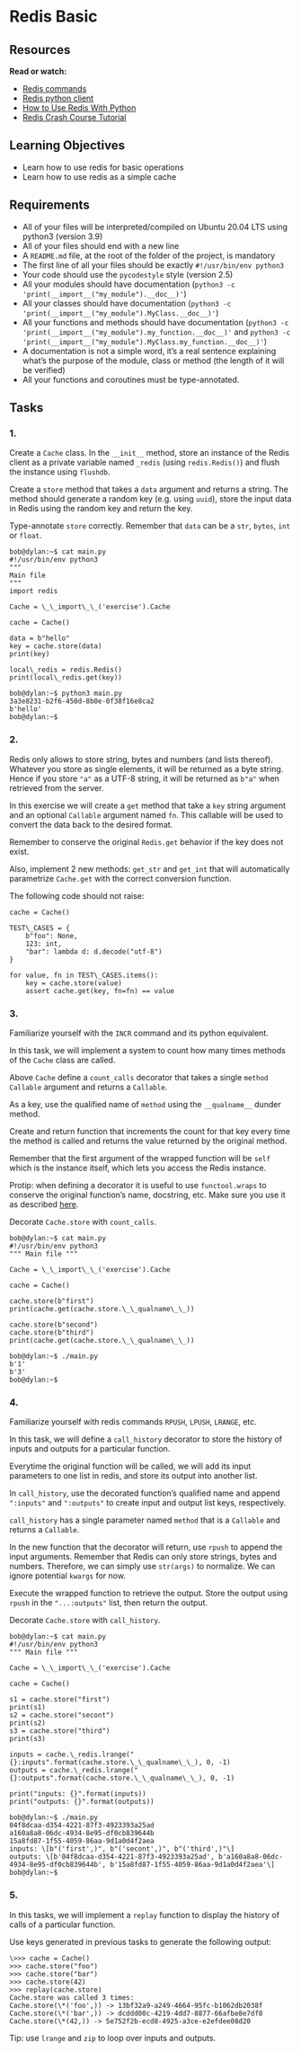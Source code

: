 # Redis Basic

## Resources

****Read or watch:****

*   [Redis commands](/rltoken/VOYtf-O0J8IniAaofOwoNQ "Redis commands")
*   [Redis python client](/rltoken/yqIvla14uyQ2pBRk2i-tBQ "Redis python client")
*   [How to Use Redis With Python](/rltoken/NxpS4PTyCpDK29oLyCBwHQ "How to Use Redis With Python")
*   [Redis Crash Course Tutorial](/rltoken/vk2Wan5dEYyoGNwCIvoFaQ "Redis Crash Course Tutorial")

## Learning Objectives

*   Learn how to use redis for basic operations
*   Learn how to use redis as a simple cache

## Requirements

*   All of your files will be interpreted/compiled on Ubuntu 20.04 LTS using python3 (version 3.9)
*   All of your files should end with a new line
*   A `README.md` file, at the root of the folder of the project, is mandatory
*   The first line of all your files should be exactly `#!/usr/bin/env python3`
*   Your code should use the `pycodestyle` style (version 2.5)
*   All your modules should have documentation (`python3 -c 'print(__import__("my_module").__doc__)'`)
*   All your classes should have documentation (`python3 -c 'print(__import__("my_module").MyClass.__doc__)'`)
*   All your functions and methods should have documentation (`python3 -c 'print(__import__("my_module").my_function.__doc__)'` and `python3 -c 'print(__import__("my_module").MyClass.my_function.__doc__)'`)
*   A documentation is not a simple word, it’s a real sentence explaining what’s the purpose of the module, class or method (the length of it will be verified)
*   All your functions and coroutines must be type-annotated.

## Tasks

### 1.

Create a `Cache` class. In the `__init__` method, store an instance of the Redis client as a private variable named `_redis` (using `redis.Redis()`) and flush the instance using `flushdb`.

Create a `store` method that takes a `data` argument and returns a string. The method should generate a random key (e.g. using `uuid`), store the input data in Redis using the random key and return the key.

Type-annotate `store` correctly. Remember that `data` can be a `str`, `bytes`, `int` or `float`.
```
bob@dylan:~$ cat main.py
#!/usr/bin/env python3
"""
Main file
"""
import redis

Cache = \_\_import\_\_('exercise').Cache

cache = Cache()

data = b"hello"
key = cache.store(data)
print(key)

local\_redis = redis.Redis()
print(local\_redis.get(key))

bob@dylan:~$ python3 main.py 
3a3e8231-b2f6-450d-8b0e-0f38f16e8ca2
b'hello'
bob@dylan:~$
```
  

### 2.

Redis only allows to store string, bytes and numbers (and lists thereof). Whatever you store as single elements, it will be returned as a byte string. Hence if you store `"a"` as a UTF-8 string, it will be returned as `b"a"` when retrieved from the server.

In this exercise we will create a `get` method that take a `key` string argument and an optional `Callable` argument named `fn`. This callable will be used to convert the data back to the desired format.

Remember to conserve the original `Redis.get` behavior if the key does not exist.

Also, implement 2 new methods: `get_str` and `get_int` that will automatically parametrize `Cache.get` with the correct conversion function.

The following code should not raise:
```
cache = Cache()

TEST\_CASES = {
    b"foo": None,
    123: int,
    "bar": lambda d: d.decode("utf-8")
}

for value, fn in TEST\_CASES.items():
    key = cache.store(value)
    assert cache.get(key, fn=fn) == value
```
  

### 3.

Familiarize yourself with the `INCR` command and its python equivalent.

In this task, we will implement a system to count how many times methods of the `Cache` class are called.

Above `Cache` define a `count_calls` decorator that takes a single `method` `Callable` argument and returns a `Callable`.

As a key, use the qualified name of `method` using the `__qualname__` dunder method.

Create and return function that increments the count for that key every time the method is called and returns the value returned by the original method.

Remember that the first argument of the wrapped function will be `self` which is the instance itself, which lets you access the Redis instance.

Protip: when defining a decorator it is useful to use `functool.wraps` to conserve the original function’s name, docstring, etc. Make sure you use it as described [here](/rltoken/KzeKedfUQXfD6x6u2OmY-A "here").

Decorate `Cache.store` with `count_calls`.
```
bob@dylan:~$ cat main.py
#!/usr/bin/env python3
""" Main file """

Cache = \_\_import\_\_('exercise').Cache

cache = Cache()

cache.store(b"first")
print(cache.get(cache.store.\_\_qualname\_\_))

cache.store(b"second")
cache.store(b"third")
print(cache.get(cache.store.\_\_qualname\_\_))

bob@dylan:~$ ./main.py
b'1'
b'3'
bob@dylan:~$
```
  

### 4.

Familiarize yourself with redis commands `RPUSH`, `LPUSH`, `LRANGE`, etc.

In this task, we will define a `call_history` decorator to store the history of inputs and outputs for a particular function.

Everytime the original function will be called, we will add its input parameters to one list in redis, and store its output into another list.

In `call_history`, use the decorated function’s qualified name and append `":inputs"` and `":outputs"` to create input and output list keys, respectively.

`call_history` has a single parameter named `method` that is a `Callable` and returns a `Callable`.

In the new function that the decorator will return, use `rpush` to append the input arguments. Remember that Redis can only store strings, bytes and numbers. Therefore, we can simply use `str(args)` to normalize. We can ignore potential `kwargs` for now.

Execute the wrapped function to retrieve the output. Store the output using `rpush` in the `"...:outputs"` list, then return the output.

Decorate `Cache.store` with `call_history`.
```
bob@dylan:~$ cat main.py
#!/usr/bin/env python3
""" Main file """

Cache = \_\_import\_\_('exercise').Cache

cache = Cache()

s1 = cache.store("first")
print(s1)
s2 = cache.store("secont")
print(s2)
s3 = cache.store("third")
print(s3)

inputs = cache.\_redis.lrange("{}:inputs".format(cache.store.\_\_qualname\_\_), 0, -1)
outputs = cache.\_redis.lrange("{}:outputs".format(cache.store.\_\_qualname\_\_), 0, -1)

print("inputs: {}".format(inputs))
print("outputs: {}".format(outputs))

bob@dylan:~$ ./main.py
04f8dcaa-d354-4221-87f3-4923393a25ad
a160a8a8-06dc-4934-8e95-df0cb839644b
15a8fd87-1f55-4059-86aa-9d1a0d4f2aea
inputs: \[b"('first',)", b"('secont',)", b"('third',)"\]
outputs: \[b'04f8dcaa-d354-4221-87f3-4923393a25ad', b'a160a8a8-06dc-4934-8e95-df0cb839644b', b'15a8fd87-1f55-4059-86aa-9d1a0d4f2aea'\]
bob@dylan:~$
```
  

### 5.

In this tasks, we will implement a `replay` function to display the history of calls of a particular function.

Use keys generated in previous tasks to generate the following output:
```
\>>> cache = Cache()
>>> cache.store("foo")
>>> cache.store("bar")
>>> cache.store(42)
>>> replay(cache.store)
Cache.store was called 3 times:
Cache.store(\*('foo',)) -> 13bf32a9-a249-4664-95fc-b1062db2038f
Cache.store(\*('bar',)) -> dcddd00c-4219-4dd7-8877-66afbe8e7df8
Cache.store(\*(42,)) -> 5e752f2b-ecd8-4925-a3ce-e2efdee08d20
```
Tip: use `lrange` and `zip` to loop over inputs and outputs.